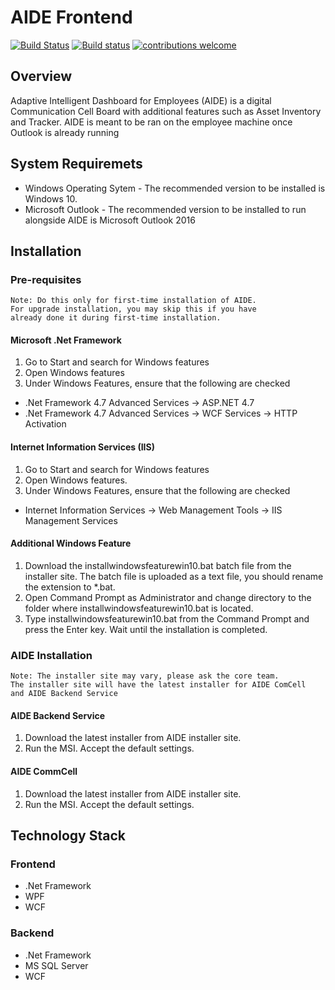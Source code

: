 # AIDE Frontend
[![Build Status](https://dev.azure.com/rsx-labs/aide/_apis/build/status/rsx-labs.aide-frontend?branchName=master)](https://dev.azure.com/rsx-labs/aide/_build/latest?definitionId=1&branchName=master) [![Build status](https://ci.appveyor.com/api/projects/status/kth1cyh42tqy11vb?svg=true)](https://ci.appveyor.com/project/trashvin/aide-frontend)  [![contributions welcome](https://img.shields.io/badge/contributions-welcome-brightgreen.svg?style=flat)](https://github.com/dwyl/esta/issues)

## Overview

Adaptive Intelligent Dashboard for Employees (AIDE) is a digital Communication Cell Board with additional features such as Asset Inventory and Tracker.
AIDE is meant to be ran on the employee machine once Outlook is already running

## System Requiremets

- Windows Operating Sytem - The recommended version to be installed is Windows 10.
- Microsoft Outlook - The recommended version to be installed to run alongside AIDE is Microsoft Outlook 2016

## Installation

### Pre-requisites

```
Note: Do this only for first-time installation of AIDE. 
For upgrade installation, you may skip this if you have 
already done it during first-time installation.
```

#### Microsoft .Net Framework
1. Go to Start and search for Windows features
2. Open Windows features
3. Under Windows Features, ensure that the following are checked
- .Net Framework 4.7 Advanced Services -> ASP.NET 4.7
- .Net Framework 4.7 Advanced Services -> WCF Services -> HTTP Activation

#### Internet Information Services (IIS)
1. Go to Start and search for Windows features
2. Open Windows features.
3. Under Windows Features, ensure that the following are checked
- Internet Information Services -> Web Management Tools -> IIS Management Services

#### Additional Windows Feature
1. Download the installwindowsfeaturewin10.bat batch file from the installer site. The batch file is uploaded as a text file, you should rename the extension to *.bat. 
2. Open Command Prompt as Administrator and change directory to the folder where installwindowsfeaturewin10.bat is located.
3. Type installwindowsfeaturewin10.bat from the Command Prompt and press the Enter key. Wait until the installation is completed.

### AIDE Installation 

```
Note: The installer site may vary, please ask the core team. 
The installer site will have the latest installer for AIDE ComCell 
and AIDE Backend Service
```

#### AIDE Backend Service
1. Download the latest installer from AIDE installer site.
2. Run the MSI. Accept the default settings.

#### AIDE CommCell
1. Download the latest installer from AIDE installer site.
2. Run the MSI. Accept the default settings.

## Technology Stack

### Frontend
- .Net Framework
- WPF
- WCF

### Backend
- .Net Framework
- MS SQL Server
- WCF
